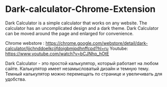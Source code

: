 # Dark-calculator-Chrome-Extension

Dark Calculator is a simple calculator that works on any website. The calculator has an uncomplicated design and a dark theme. Dark Calculator can be moved around the page and enlarged for convenience. 

Chrome webstore : https://chrome.google.com/webstore/detail/dark-calculator/ljjchnddoelkcjjfdoigbmjpdhnffcpd?hl=ru 
Youtube: https://www.youtube.com/watch?v=bCJNhp_hOtE


Dark Calculator - это простой калькулятор, который работает на любом сайте. 
Калькулятор имеет незамысловатый дизайн и темную тему. 
Темный калькулятор можно перемещать по странице и увеличивать для удобства.
